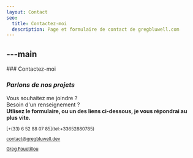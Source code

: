 ```yaml
---
layout: Contact
seo:
  title: Contactez-moi
  description: Page et formulaire de contact de gregbluwell.com
---
```




---main
---

<PageTitle>
  ### Contactez-moi

  ### _Parlons de nos projets_
</PageTitle>

Vous souhaitez me joindre ?  
Besoin d'un renseignement ?  
<strong className="text-green-500">Utlisez le formulaire, ou un des liens ci-dessous, je vous répondrai au plus vite.</strong>

<Sep size="12" />

<small>
  <Icon src="/icons/cell-phone.svg" className="icon-w-30 inline mr-1 align-middle fill-current text-omega-500" />[+(33) 6 52 88 07 85](tel:+33652880785)

  <Icon src="/icons/mail.svg" className="mr-2 inline align-middle fill-current text-omega-500" />contact@gregbluwell.dev

  <Icon src="/icons/logo-linkedin.svg" className="mr-2 inline align-middle fill-current text-omega-500" /> [Greg Fouetillou](https://www.linkedin.com/in/greg-fouetillou-a2047a266/)


</small>